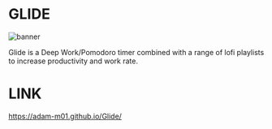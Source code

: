 # GLIDE

![banner](https://user-images.githubusercontent.com/7604430/171862985-fe2853cc-f8b4-495b-9026-a6433c1e74de.jpg)

Glide is a Deep Work/Pomodoro timer combined with a range of lofi playlists to increase productivity and work rate.


# LINK

https://adam-m01.github.io/Glide/


